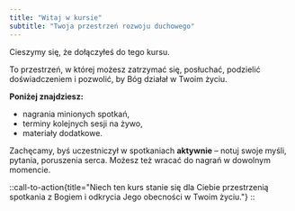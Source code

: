 ```yaml
---
title: "Witaj w kursie"
subtitle: "Twoja przestrzeń rozwoju duchowego"
---
```


Cieszymy się, że dołączyłeś do tego kursu. 

To przestrzeń, w której możesz zatrzymać się, posłuchać, podzielić doświadczeniem i pozwolić, by Bóg działał w Twoim życiu.

**Poniżej znajdziesz:**

- nagrania minionych spotkań,
- terminy kolejnych sesji na żywo,
- materiały dodatkowe.

Zachęcamy, byś uczestniczył w spotkaniach **aktywnie** – notuj swoje myśli, pytania, poruszenia serca. Możesz też wracać do nagrań w dowolnym momencie.

::call-to-action{title="Niech ten kurs stanie się dla Ciebie przestrzenią spotkania z Bogiem i odkrycia Jego obecności w Twoim życiu."}
::
